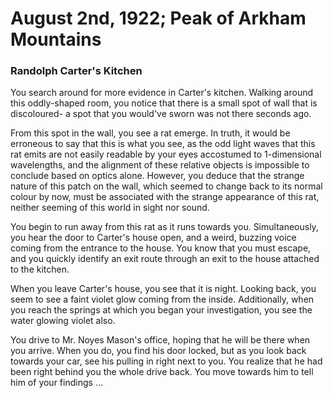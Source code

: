 # August 2nd, 1922; Peak of Arkham Mountains
### Randolph Carter's Kitchen

<p>You search around for more evidence in Carter's kitchen.
Walking around this oddly-shaped room, you notice that there
is a small spot of wall that is discoloured- a spot that you
would've sworn was not there seconds ago.</p>

<p>From this spot in the wall, you see a rat emerge. In truth,
it would be erroneous to say that this is what you see, as the
odd light waves that this rat emits are not easily readable by
your eyes accostumed to 1-dimensional wavelengths, and the
alignment of these relative objects is impossible to conclude
based on optics alone. However, you deduce that the strange
nature of this patch on the wall, which seemed to change back
to its normal colour by now, must be associated with the strange
appearance of this rat, neither seeming of this world in sight
nor sound.</p>

<p>You begin to run away from this rat as it runs towards you.
Simultaneously, you hear the door to Carter's house open, and
a weird, buzzing voice coming from the entrance to the house.
You know that you must escape, and you quickly identify an exit
route through an exit to the house attached to the kitchen.</p>

<p>When you leave Carter's house, you see that it is night.
Looking back, you seem to see a faint violet glow coming
from the inside. Additionally, when you reach the springs
at which you began your investigation, you see the water
glowing violet also.</p>


<p>You drive to Mr. Noyes Mason's office, hoping that he
will be there when you arrive. When you do, you find his
door locked, but as you look back towards your car, see his
pulling in right next to you. You realize that he had been
right behind you the whole drive back. You move towards him
to tell him of your findings ...</p>